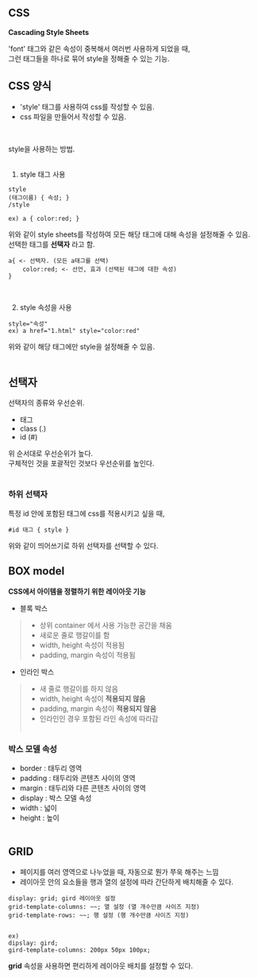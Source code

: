 ## CSS

__Cascading Style Sheets__   

'font' 태그와 같은 속성이 중복해서 여러번 사용하게 되었을 때,   
그런 태그들을 하나로 묶어 style을 정해줄 수 있는 기능.

## CSS 양식

- 'style' 태그를 사용하여 css를 작성할 수 있음.
- css 파일을 만들어서 작성할 수 있음.
<br>

style을 사용하는 방법.
<br><br>

1. style 태그 사용  
```
style
(태그이름) { 속성; }   
/style

ex) a { color:red; }
```

위와 같이 style sheets를 작성하여 모든 해당 태그에 대해 속성을 설정해줄 수 있음.  
선택한 태그를 __선택자__ 라고 함.

```
a{ <- 선택자. (모든 a태그를 선택)
    color:red; <- 선언, 효과 (선택된 태그에 대한 속성)
}
```
<br>

2. style 속성을 사용  
```
style="속성"
ex) a href="1.html" style="color:red"
```

위와 같이 해당 태그에만 style을 설정해줄 수 있음.
<br><br>

## 선택자

선택자의 종류와 우선순위.

- 태그
- class (.)
- id    (#)

위 순서대로 우선순위가 높다.  
구체적인 것을 포괄적인 것보다 우선순위를 높인다.
<br><br>

### 하위 선택자

특정 id 안에 포함된 태그에 css를 적용시키고 싶을 때,
```
#id 태그 { style }
```
위와 같이 띄어쓰기로 하위 선택자를 선택할 수 있다.

## BOX model

__CSS에서 아이템을 정렬하기 위한 레이아웃 기능__  

- 블록 박스

>- 상위 container 에서 사용 가능한 공간을 채움
>- 새로운 줄로 행갈이를 함
>- width, height 속성이 적용됨
>- padding, margin 속성이 적용됨

- 인라인 박스

>- 새 줄로 행갈이를 하지 않음
>- width, height 속성이 __적용되지 않음__
>- padding, margin 속성이 __적용되지 않음__
>- 인라인인 경우 포함된 라인 속성에 따라감
<br><br>

### 박스 모델 속성

- border : 태두리 영역
- padding : 태두리와 콘텐츠 사이의 영역
- margin : 태두리와 다른 콘텐츠 사이의 영역
- display : 박스 모델 속성
- width : 넓이
- height : 높이
<br><br>

## GRID

- 페이지를 여러 영역으로 나누었을 때, 자동으로 뭔가 쭈욱 해주는 느낌
- 레이아웃 안의 요소들을 행과 열의 설정에 따라 간단하게 배치해줄 수 있다.

```
display: grid; gird 레이아웃 설정
grid-template-columns: ~~; 열 설정 (열 개수만큼 사이즈 지정)
grid-template-rows: ~~; 행 설정 (행 개수만큼 사이즈 지정)


ex) 
dipslay: gird;
gird-template-columns: 200px 50px 100px;
```

__grid__ 속성을 사용하면 편리하게 레이아웃 배치를 설정할 수 있다.